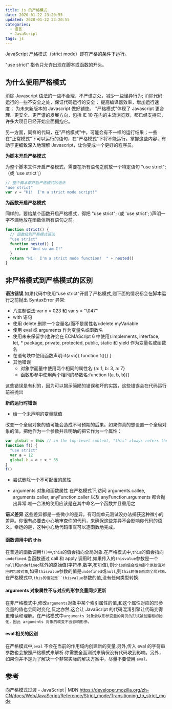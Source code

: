 ```yaml
---
title: js 的严格模式
date: 2020-01-22 23:20:55
updated: 2020-01-22 23:20:55
categories:
  - 语言
  - JavaScript
tags: js
---
```


JavaScript 严格模式（strict mode）即在严格的条件下运行。

"use strict" 指令只允许出现在脚本或函数的开头。

## 为什么使用严格模式

消除 Javascript 语法的一些不合理、不严谨之处，减少一些怪异行为;
消除代码运行的一些不安全之处，保证代码运行的安全；
提高编译器效率，增加运行速度；
为未来新版本的 Javascript 做好铺垫。
"严格模式"体现了 Javascript 更合理、更安全、更严谨的发展方向，包括 IE 10 在内的主流浏览器，都已经支持它，许多大项目已经开始全面拥抱它。

另一方面，同样的代码，在"严格模式"中，可能会有不一样的运行结果；一些在"正常模式"下可以运行的语句，在"严格模式"下将不能运行。掌握这些内容，有助于更细致深入地理解 Javascript，让你变成一个更好的程序员。

**为脚本开启严格模式**

为整个脚本文件开启严格模式，需要在所有语句之前放一个特定语句 "use strict"; （或 'use strict';）

```js
// 整个脚本都开启严格模式的语法
"use strict"
var v = "Hi!  I'm a strict mode script!"
```

**为函数开启严格模式**

同样的，要给某个函数开启严格模式，得把 "use strict"; (或 'use strict'; )声明一字不漏地放在函数体所有语句之前。

```js
function strict() {
  // 函数级别严格模式语法
  "use strict"
  function nested() {
    return "And so am I!"
  }
  return "Hi!  I'm a strict mode function!  " + nested()
}
```

## 非严格模式到严格模式的区别

**语法错误**
如果代码中使用"use strict"开启了严格模式,则下面的情况都会在脚本运行之前抛出 SyntaxError 异常:

- 八进制语法:var n = 023 和 var s = "\047"
- with 语句
- 使用 delete 删除一个变量名(而不是属性名):delete myVariable
- 使用 eval 或 arguments 作为变量名或函数名
- 使用未来保留字(也许会在 ECMAScript 6 中使用):implements, interface, let, \* package, private, protected, public, static 和 yield 作为变量名或函数名
- 在语句块中使用函数声明:if(a<b){ function f(){} }
- 其他错误
  - 对象字面量中使用两个相同的属性名:{a: 1, b: 3, a: 7}
  - 函数形参中使用两个相同的参数名:function f(a, b, b){}

这些错误是有利的，因为可以揭示简陋的错误和坏的实践，这些错误会在代码运行前被抛出

<!-- more -->

**新的运行时错误**

- 给一个未声明的变量赋值

改变一个全局对象的值可能会造成不可预期的后果。如果你真的想设置一个全局对象的值，把他作为一个参数并且明确的把它作为一个属性：

```js
var global = this // in the top-level context, "this" always refers the global object
function f() {
  "use strict"
  var a = 12
  global.b = a + x * 35
}
f()
```

- 尝试删除一个不可配置的属性

- arguments 对象和函数属性
  在严格模式下,访问 arguments.callee, arguments.caller, anyFunction.caller 以及 anyFunction.arguments 都会抛出异常.唯一合法的使用应该是在其中命名一个函数并且重用之

**语义差异**
这些差异都是一些微小的差异。有可能单元测试没办法捕获这种微小的差异。你很有必要去小心地审查你的代码，来确保这些差异不会影响你代码的语义。幸运的是，这种小心地代码审查可以逐函数地完成。

#### 函数调用中的 this

在普通的函数调用`f()中`,`this`的值会指向全局对象.在严格模式中,`this`的值会指向`undefined`.当函数通过 call 和 apply 调用时,如果传入的`thisvalue`参数是一个`null`和`undefined`除外的原始值(字符串,数字,布尔值),则`this的值会成为那个原始值对应的包装对象`,如果`thisvalue`参数的值是`undefined`或`null`,则`this的值会指向全局对象`.在严格模式中,` this的值就是``thisvalue `参数的值,没有任何类型转换.

#### arguments 对象属性不与对应的形参变量同步更新

在非严格模式中,修改`arguments`对象中某个索引属性的值,和这个属性对应的形参变量的值也会同时变化,反之亦然.这会让 JavaScript 的代码混淆引擎让代码变得更难读和理解。在严格模式中`arguments 对象会以形参变量的拷贝的形式被创建和初始化，因此 arguments 对象的改变不会影响形参。`

#### eval 相关的区别

在严格模式中,`eval` 不会在当前的作用域内创建新的变量.另外,传入 eval 的字符串参数也会按照严格模式来解析.你需要全面测试来确保没有代码收到影响。另外，如果你并不是为了解决一个非常实际的解决方案中，尽量不要使用 `eval。`

## 参考

向严格模式过渡 - JavaScript | MDN <https://developer.mozilla.org/zh-CN/docs/Web/JavaScript/Reference/Strict_mode/Transitioning_to_strict_mode>

